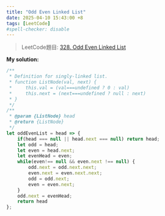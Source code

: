 ```yaml
---
title: "Odd Even Linked List"
date: 2025-04-10 15:43:00 +8
tags: [LeetCode]
#spell-checker: disable
---
```


> LeetCode題目: [328. Odd Even Linked List](https://leetcode.com/problems/odd-even-linked-list/description/?envType=study-plan-v2&envId=leetcode-75)

**My solution:**
```js
/**
 * Definition for singly-linked list.
 * function ListNode(val, next) {
 *     this.val = (val===undefined ? 0 : val)
 *     this.next = (next===undefined ? null : next)
 * }
 */
/**
 * @param {ListNode} head
 * @return {ListNode}
 */
let oddEvenList = head => {
    if(head === null || head.next === null) return head;
    let odd = head;
    let even = head.next;
    let evenHead = even;
    while(even!== null && even.next !== null) {
        odd.next = odd.next.next;
        even.next = even.next.next;
        odd = odd.next;
        even = even.next;
    }
    odd.next = evenHead;
    return head
};
```
